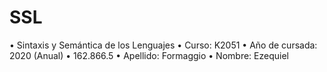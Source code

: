 # SSL

• Sintaxis y Semántica de los Lenguajes
• Curso: K2051
• Año de cursada: 2020 (Anual)
• 162.866.5
• Apellido: Formaggio
• Nombre: Ezequiel
